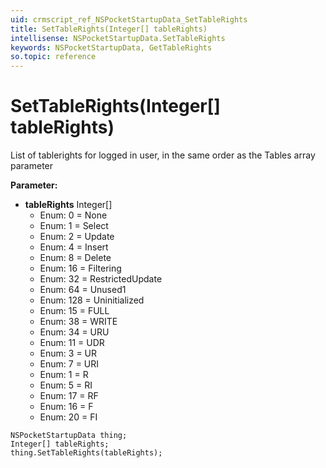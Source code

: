 ```yaml
---
uid: crmscript_ref_NSPocketStartupData_SetTableRights
title: SetTableRights(Integer[] tableRights)
intellisense: NSPocketStartupData.SetTableRights
keywords: NSPocketStartupData, GetTableRights
so.topic: reference
---
```


# SetTableRights(Integer[] tableRights)

List of tablerights for logged in user, in the same order as the Tables array parameter

**Parameter:** 
 - **tableRights** Integer[]
     - Enum: 0 = None 
     - Enum: 1 = Select 
     - Enum: 2 = Update 
     - Enum: 4 = Insert 
     - Enum: 8 = Delete 
     - Enum: 16 = Filtering 
     - Enum: 32 = RestrictedUpdate 
     - Enum: 64 = Unused1 
     - Enum: 128 = Uninitialized 
     - Enum: 15 = FULL 
     - Enum: 38 = WRITE 
     - Enum: 34 = URU 
     - Enum: 11 = UDR 
     - Enum: 3 = UR 
     - Enum: 7 = URI 
     - Enum: 1 = R 
     - Enum: 5 = RI 
     - Enum: 17 = RF 
     - Enum: 16 = F 
     - Enum: 20 = FI 

```crmscript
NSPocketStartupData thing;
Integer[] tableRights;
thing.SetTableRights(tableRights);
```

